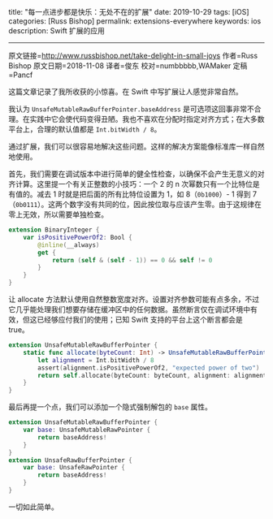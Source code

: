 title: "每一点进步都是快乐：无处不在的扩展"
date: 2019-10-29
tags: [iOS]
categories: [Russ Bishop]
permalink: extensions-everywhere
keywords: ios
description: Swift 扩展的应用

---

原文链接=http://www.russbishop.net/take-delight-in-small-joys
作者=Russ Bishop 
原文日期=2018-11-08 
译者=俊东 
校对=numbbbbb,WAMaker
定稿=Pancf

<!--此处开始正文-->
这篇文章记录了我所收获的小惊喜。在 Swift 中写扩展让人感觉非常自然。

我认为 `UnsafeMutableRawBufferPointer.baseAddress` 是可选项这回事非常不合理。在实践中它会使代码变得丑陋。我也不喜欢在分配时指定对齐方式；在大多数平台上，合理的默认值都是 `Int.bitWidth / 8`。

通过扩展，我们可以很容易地解决这些问题。这样的解决方案能像标准库一样自然地使用。
<!--more-->

首先，我们需要在调试版本中进行简单的健全性检查，以确保不会产生无意义的对齐计算。这里提一个有关正整数的小技巧：一个 2 的 n 次幂数只有一个比特位是有值的。减去 1 时就是把后面的所有比特位设置为 1，如 8（`0b1000`）- 1 得到 7（`0b0111`）。这两个数字没有共同的位，因此按位取与应该产生零。由于这规律在零上无效，所以需要单独检查。

```swift
extension BinaryInteger {
    var isPositivePowerOf2: Bool {
        @inline(__always)
        get {
            return (self & (self - 1)) == 0 && self != 0
        }
    }
}
```

让 allocate 方法默认使用自然整数宽度对齐。设置对齐参数可能有点多余，不过它几乎能处理我们想要存储在缓冲区中的任何数据。虽然断言仅在调试环境中有效，但这已经够应付我们的使用；已知 Swift 支持的平台上这个断言都会是 true。

```swift
extension UnsafeMutableRawBufferPointer {
    static func allocate(byteCount: Int) -> UnsafeMutableRawBufferPointer {
        let alignment = Int.bitWidth / 8
        assert(alignment.isPositivePowerOf2, "expected power of two")
        return self.allocate(byteCount: byteCount, alignment: alignment)
    }
}
```

最后再提一个点，我们可以添加一个隐式强制解包的 `base` 属性。

```swift
extension UnsafeMutableRawBufferPointer {
    var base: UnsafeMutableRawPointer {
        return baseAddress!
    }
}
extension UnsafeRawBufferPointer {
    var base: UnsafeRawPointer {
        return baseAddress!
    }
}
```

一切如此简单。
